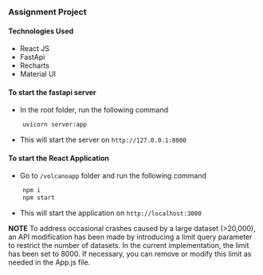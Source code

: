 ### Assignment Project

#### Technologies Used
- React JS 
- FastApi
- Recharts
- Material UI

#### To start the fastapi server
- In the root folder, run the following command
```cmd
    uvicorn server:app
```
- This will start the server on `http://127.0.0.1:8000`

#### To start the React Application
- Go to `/volcanoapp` folder and run the following command
```cmd
    npm i
    npm start
```
- This will start the application on `http://localhost:3000`


**NOTE**
To address occasional crashes caused by a large dataset (>20,000), an API modification has been made by introducing a limit query parameter to restrict the number of datasets. In the current implementation, the limit has been set to 8000. If necessary, you can remove or modify this limit as needed in the App.js file.